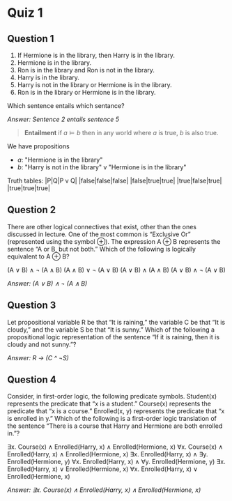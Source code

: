 # Quiz 1

## Question 1

1. If Hermione is in the library, then Harry is in the library.
2. Hermione is in the library.
3. Ron is in the library and Ron is not in the library.
4. Harry is in the library.
5. Harry is not in the library or Hermione is in the library.
6. Ron is in the library or Hermione is in the library.

Which sentence entails which sentance?

*Answer: Sentence 2 entails sentence 5*

> **Entailment**
> if $a ⊨ b$ then in any world where $a$ is true, $b$ is also true.

We have propositions
- $a$: "Hermione is in the library"
- $b$: "Harry is not in the library" v "Hermione is in the library"

Truth tables:
|P|Q|P v Q|
|false|false|false|
|false|true|true|
|true|false|true|
|true|true|true|

## Question 2

There are other logical connectives that exist, other than the ones discussed in lecture. One of the most common is “Exclusive Or” (represented using the symbol ⊕). The expression A ⊕ B represents the sentence “A or B, but not both.” Which of the following is logically equivalent to A ⊕ B?

(A ∨ B) ∧ ¬ (A ∧ B)
(A ∧ B) ∨ ¬ (A ∨ B)
(A ∨ B) ∧ (A ∧ B)
(A ∨ B) ∧ ¬ (A ∨ B)

*Answer: (A ∨ B) ∧ ¬ (A ∧ B)*

## Question 3

Let propositional variable R be that “It is raining,” the variable C be that “It is cloudy,” and the variable S be that “It is sunny.” Which of the following a propositional logic representation of the sentence “If it is raining, then it is cloudy and not sunny.”?

*Answer: R -> (C ^ ¬S)*

## Question 4

Consider, in first-order logic, the following predicate symbols. Student(x) represents the predicate that “x is a student.” Course(x) represents the predicate that “x is a course.” Enrolled(x, y) represents the predicate that “x is enrolled in y.” Which of the following is a first-order logic translation of the sentence “There is a course that Harry and Hermione are both enrolled in.”?

∃x. Course(x) ∧ Enrolled(Harry, x) ∧ Enrolled(Hermione, x)
∀x. Course(x) ∧ Enrolled(Harry, x) ∧ Enrolled(Hermione, x)
∃x. Enrolled(Harry, x) ∧ ∃y. Enrolled(Hermione, y)
∀x. Enrolled(Harry, x) ∧ ∀y. Enrolled(Hermione, y)
∃x. Enrolled(Harry, x) ∨ Enrolled(Hermione, x)
∀x. Enrolled(Harry, x) ∨ Enrolled(Hermione, x)

*Answer: ∃x. Course(x) ∧ Enrolled(Harry, x) ∧ Enrolled(Hermione, x)*